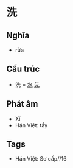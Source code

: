 # 洗

## Nghĩa

* rửa

## Cấu trúc
* 洗 = [水](水.md) [先](先.md)

## Phát âm

* Xǐ
* Hán Việt: tẩy

## Tags
* Hán Việt: Sơ cấp//16

<script>window.HANZI_FIELD='洗';</script>
